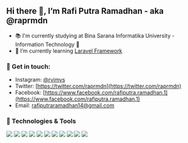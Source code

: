 ## Hi there 👋, I’m Rafi Putra Ramadhan - aka @raprmdn

- 📚 I'm currently studying at Bina Sarana Informatika University - Information Technology 🚀
- 🌱 I’m currently learning [Laravel Framework](https://github.com/laravel/laravel)

### 🚀 Get in touch:

- Instagram: [@rvimys](https://www.instagram.com/rvimys)
- Twitter: [https://twitter.com/raprmdn](https://twitter.com/raprmdn)
- Facebook: [https://www.facebook.com/rafiputra.ramadhan.1](https://www.facebook.com/rafiputra.ramadhan.1)
- Email: rafiputraramadhan14@gmail.com

### 🔧 Technologies & Tools
![](https://img.shields.io/badge/OS-Windows-informational?style=flat&logo=windows&logoColor=white&color=2bbc8a)
![](https://img.shields.io/badge/Tools-PHPStorm-informational?style=flat&logo=phpstorm&logoColor=white&color=2bbc8a)
![](https://img.shields.io/badge/Code-Laravel-informational?style=flat&logo=laravel&logoColor=white&color=2bbc8a)
![](https://img.shields.io/badge/Code-PHP-informational?style=flat&logo=php&logoColor=white&color=2bbc8a)
![](https://img.shields.io/badge/Code-JavaScript-informational?style=flat&logo=javascript&logoColor=white&color=2bbc8a)
![](https://img.shields.io/badge/Tools-VSCode-informational?style=flat&logo=visualstudiocode&logoColor=white&color=2bbc8a)
![](https://img.shields.io/badge/Tools-MySql-informational?style=flat&logo=mysql&logoColor=white&color=2bbc8a)
![](https://img.shields.io/badge/Tools-Postgres-informational?style=flat&logo=postgresql&logoColor=white&color=2bbc8a)
![](https://img.shields.io/badge/Tools-Laragon-informational?style=flat&logo=laragon&logoColor=white&color=2bbc8a)
![](https://img.shields.io/badge/Tools-Git-informational?style=flat&logo=git&logoColor=white&color=2bbc8a)
![](https://img.shields.io/badge/Tools-Github-informational?style=flat&logo=github&logoColor=white&color=2bbc8a)
